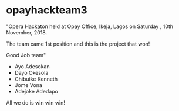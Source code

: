 # opayhackteam3

"Opera Hackaton held at Opay Office, Ikeja, Lagos on Saturday , 10th November, 2018.

The team came 1st position and this is the project that won!

Good Job team"
- Ayo Adesokan
- Dayo Okesola
- Chibuike Kenneth
- Jome Vona
- Adejoke Adedapo


All we do is win win win!
